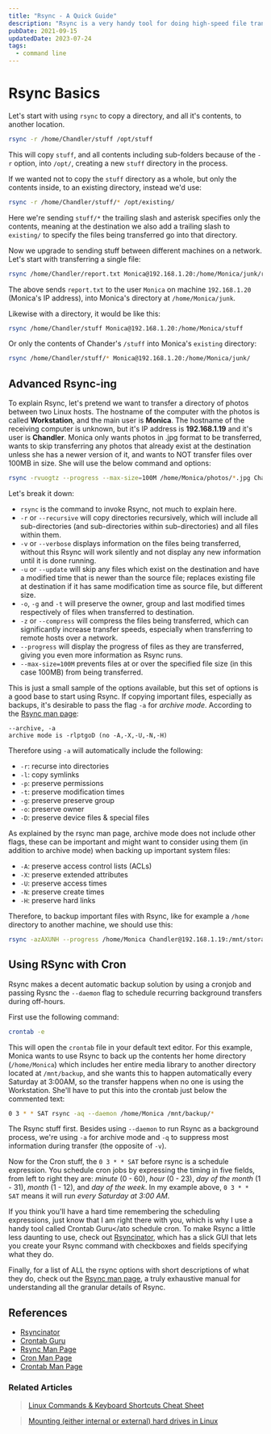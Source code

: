 ```yaml
---
title: "Rsync - A Quick Guide"
description: "Rsync is a very handy tool for doing high-speed file transfers between Linux hosts over a local network or remote hosts on the internet, such as EC2 instances on Amazon Web Services. You can pass options to Rsync to do things like recursive transfer (all files and sub-directories within the source directory are also transferred), ignore existing or newer files at the destination, and more."
pubDate: 2021-09-15
updatedDate: 2023-07-24
tags:
  - command line
---
```


# Rsync Basics

Let's start with using `rsync` to copy a directory, and all it's contents, to another location.

```bash
rsync -r /home/Chandler/stuff /opt/stuff
```

This will copy `stuff`, and all contents including sub-folders because of the `-r` option, into `/opt/`, creating a new `stuff` directory in the process.

If we wanted not to copy the `stuff` directory as a whole, but only the contents inside, to an existing directory, instead we'd use:

```bash
rsync -r /home/Chandler/stuff/* /opt/existing/
```

Here we're sending `stuff/*` the trailing slash and asterisk specifies only the contents, meaning at the destination we also add a trailing slash to `existing/` to specify the files being transferred go into that directory.

Now we upgrade to sending stuff between different machines on a network. Let's start with transferring a single file:

```bash
rsync /home/Chandler/report.txt Monica@192.168.1.20:/home/Monica/junk/report.txt
```

The above sends `report.txt` to the user `Monica` on machine `192.168.1.20` (Monica's IP address), into Monica's directory at `/home/Monica/junk`.

Likewise with a directory, it would be like this:

```bash
rsync /home/Chandler/stuff Monica@192.168.1.20:/home/Monica/stuff
```

Or only the contents of Chander's `/stuff` into Monica's `existing` directory:

```bash
rsync /home/Chandler/stuff/* Monica@192.168.1.20:/home/Monica/junk/
```

## Advanced Rsync-ing

To explain Rsync, let's pretend we want to transfer a directory of photos between two Linux hosts. The hostname of the computer with the photos is called **Workstation**, and the main user is **Monica**. The hostname of the receiving computer is unknown, but it's IP address is **192.168.1.19** and it's user is **Chandler**. Monica only wants photos in .jpg format to be transferred, wants to skip transferring any photos that already exist at the destination unless she has a newer version of it, and wants to NOT transfer files over 100MB in size. She will use the below command and options:

```bash
rsync -rvuogtz --progress --max-size=100M /home/Monica/photos/*.jpg Chandler@192.168.1.19:/mnt/storage/photos/
```

Let's break it down:

- `rsync` is the command to invoke Rsync, not much to explain here.
- `-r` or `--recursive` will copy directories recursively, which will include all sub-directories (and sub-directories within sub-directories) and all files within them.
- `-v` or `--verbose` displays information on the files being transferred, without this Rsync will work silently and not display any new information until it is done running.
- `-u` or `--update` will skip any files which exist on the destination and have a modified time that is newer than the source file; replaces existing file at destination if it has same modification time as source file, but different size.
- `-o`, `-g` and `-t` will preserve the owner, group and last modified times respectively of files when transferred to destination.
- `-z` or `--compress` will compress the files being transferred, which can significantly increase transfer speeds, especially when transferring to remote hosts over a network.
- `--progress` will display the progress of files as they are transferred, giving you even more information as Rsync runs.
- `--max-size=100M` prevents files at or over the specified file size (in this case 100MB) from being transferred.

This is just a small sample of the options available, but this set of options is a good base to start using Rsync. If copying important files, especially as backups, it's desirable to pass the flag `-a` for _archive mode_. According to the <a href="hhttps://download.samba.org/pub/rsync/rsync.1#opt--archive" target="_blank">Rsync man page</a>:

```
--archive, -a
archive mode is -rlptgoD (no -A,-X,-U,-N,-H)
```

Therefore using `-a` will automatically include the following:

- `-r`: recurse into directories
- `-l`: copy symlinks
- `-p`: preserve permissions
- `-t`: preserve modification times
- `-g`: preserve preserve group
- `-o`: preserve owner
- `-D`: preserve device files & special files

As explained by the rsync man page, archive mode does not include other flags, these can be important and might want to consider using them (in addition to archive mode) when backing up important system files:

- `-A`: preserve access control lists (ACLs)
- `-X`: preserve extended attributes
- `-U`: preserve access times
- `-N`: preserve create times
- `-H`: preserve hard links

Therefore, to backup important files with Rsync, like for example a `/home` directory to another machine, we should use this:

```bash
rsync -azAXUNH --progress /home/Monica Chandler@192.168.1.19:/mnt/storage/backups
```

## Using RSync with Cron

Rsync makes a decent automatic backup solution by using a cronjob and passing Rysnc the `--daemon` flag to schedule recurring background transfers during off-hours.

First use the following command:

```bash
crontab -e
```

This will open the `crontab` file in your default text editor. For this example, Monica wants to use Rsync to back up the contents her home directory (`/home/Monica`) which includes her entire media library to another directory located at `/mnt/backup`, and she wants this to happen automatically every Saturday at 3:00AM, so the transfer happens when no one is using the Workstation. She'll have to put this into the crontab just below the commented text:

```bash
0 3 * * SAT rsync -aq --daemon /home/Monica /mnt/backup/*
```

The Rsync stuff first. Besides using `--daemon` to run Rsync as a background process, we're using `-a` for archive mode and `-q` to suppress most information during transfer (the opposite of `-v`).

Now for the Cron stuff, the `0 3 * * SAT` before rsync is a schedule expression. You schedule cron jobs by expressing the timing in five fields, from left to right they are: _minute_ (0 - 60), _hour_ (0 - 23), _day of the month_ (1 - 31), _month_ (1 - 12), and _day of the week_. In my example above, `0 3 * * SAT` means it will run _every Saturday at 3:00 AM_.

If you think you'll have a hard time remembering the scheduling expressions, just know that I am right there with you, which is why I use a handy tool called <ato href="https://crontab.guru" target="_blank" rel="noopener noreferrer">Crontab Guru</ato schedule cron. To make Rsync a little less daunting to use, check out <a href="https://www.rsyncinator.app/web" target="_blank" rel="noopener noreferrer">Rsyncinator</a>, which has a slick GUI that lets you create your Rsync command with checkboxes and fields specifying what they do.

Finally, for a list of ALL the rsync options with short descriptions of what they do, check out the <a href="https://download.samba.org/pub/rsync/rsync.1" target="_blank">Rsync man page</a>, a truly exhaustive manual for understanding all the granular details of Rsync.

## References

- <a href="https://www.rsyncinator.app/web" target="_blank" rel="noopener noreferrer">Rsyncinator</a>
- <a href="https://crontab.guru" target="_blank" rel="noopener noreferrer">Crontab Guru</a>
- <a href="https://download.samba.org/pub/rsync/rsync.1" target="_blank">Rsync Man Page</a>
- <a href="https://man7.org/linux/man-pages/man8/cron.8.html" target="_blank">Cron Man Page</a>
- <a href="https://man7.org/linux/man-pages/man5/crontab.5.html" target="_blank">Crontab Man Page</a>

### Related Articles

> [Linux Commands & Keyboard Shortcuts Cheat Sheet](/blog/basic-linux-commands/)

> [Mounting (either internal or external) hard drives in Linux](/blog/mounting-hard-drives-in-linux/)